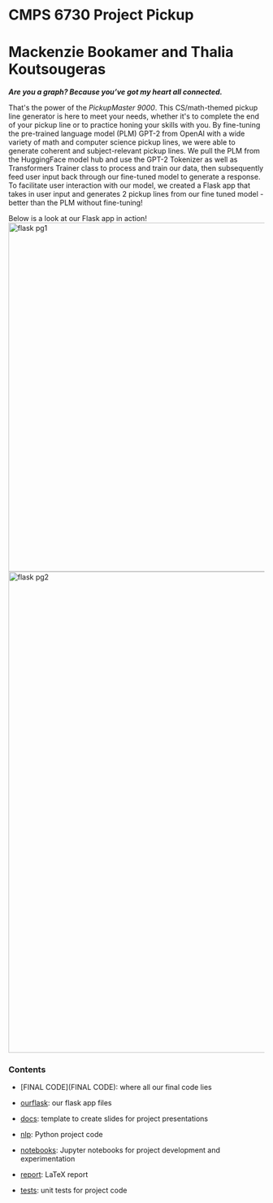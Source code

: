 # CMPS 6730 Project Pickup
# Mackenzie Bookamer and Thalia Koutsougeras

***Are you a graph? 
Because you’ve got my heart all connected.***

That's the power of the *PickupMaster 9000*. This CS/math-themed pickup line generator is here to meet your needs, whether it's to complete the end of your pickup line or to practice honing your skills with you. By fine-tuning the pre-trained language model (PLM) GPT-2 from OpenAI with a wide variety of math and computer science pickup lines, we were able to generate coherent and subject-relevant pickup lines. We pull the PLM from the HuggingFace model hub and use the GPT-2 Tokenizer as well as Transformers Trainer class to process and train our data, then subsequently feed user input back through our fine-tuned model to generate a response. To facilitate user interaction with our model, we created a Flask app that takes in user input and generates 2 pickup lines from our fine tuned model - better than the PLM without fine-tuning! 

Below is a look at our Flask app in action!
<img width="687" alt="flask pg1" src="https://github.com/tulane-cmps6730/project-pickup/assets/100322984/19f5af54-e2f9-497d-9033-2f4e76359c45">
<img width="947" alt="flask pg2" src="https://github.com/tulane-cmps6730/project-pickup/assets/100322984/4dc969cb-23bc-4ab8-9045-89ad9347e42a">


### Contents
- [FINAL CODE](FINAL CODE): where all our final code lies
- [ourflask](ourflask): our flask app files

- [docs](docs): template to create slides for project presentations
- [nlp](nlp): Python project code
- [notebooks](notebooks): Jupyter notebooks for project development and experimentation
- [report](report): LaTeX report
- [tests](tests): unit tests for project code
